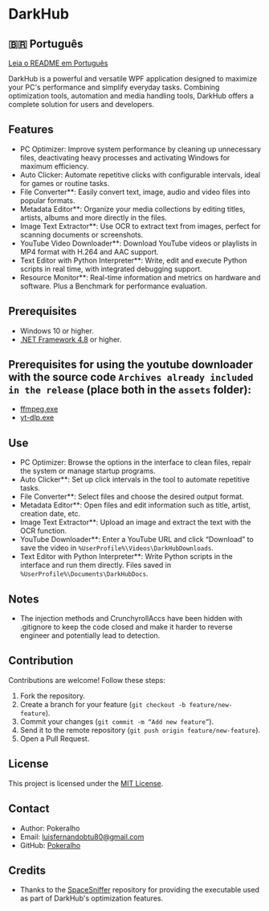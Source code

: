 # DarkHub

## 🇧🇷 Português  
[Leia o README em Português](README.pt.md)

DarkHub is a powerful and versatile WPF application designed to maximize your PC's performance and simplify everyday tasks. Combining optimization tools,
automation and media handling tools, DarkHub offers a complete solution for users and developers.

## Features
- PC Optimizer: Improve system performance by cleaning up unnecessary files, deactivating heavy processes and activating Windows for maximum efficiency.
- Auto Clicker: Automate repetitive clicks with configurable intervals, ideal for games or routine tasks.
- File Converter**: Easily convert text, image, audio and video files into popular formats.
- Metadata Editor**: Organize your media collections by editing titles, artists, albums and more directly in the files.
- Image Text Extractor**: Use OCR to extract text from images, perfect for scanning documents or screenshots.
- YouTube Video Downloader**: Download YouTube videos or playlists in MP4 format with H.264 and AAC support.
- Text Editor with Python Interpreter**: Write, edit and execute Python scripts in real time, with integrated debugging support.
- Resource Monitor**: Real-time information and metrics on hardware and software. Plus a Benchmark for performance evaluation.

## Prerequisites
- Windows 10 or higher.
- [.NET Framework 4.8](https://dotnet.microsoft.com/download/dotnet-framework) or higher.

## Prerequisites for using the youtube downloader with the source code `Archives already included in the release` (place both in the `assets` folder):
- [ffmpeg.exe](https://www.gyan.dev/ffmpeg/builds/#release-builds)
- [yt-dlp.exe](https://github.com/yt-dlp/yt-dlp/releases/)

## Use
- PC Optimizer: Browse the options in the interface to clean files, repair the system or manage startup programs.
- Auto Clicker**: Set up click intervals in the tool to automate repetitive tasks.
- File Converter**: Select files and choose the desired output format.
- Metadata Editor**: Open files and edit information such as title, artist, creation date, etc.
- Image Text Extractor**: Upload an image and extract the text with the OCR function.
- YouTube Downloader**: Enter a YouTube URL and click “Download” to save the video in `%UserProfile%\Videos\DarkHubDownloads`.
- Text Editor with Python Interpreter**: Write Python scripts in the interface and run them directly. Files saved in `%UserProfile%\Documents\DarkHubDocs`.

## Notes
- The injection methods and CrunchyrollAccs have been hidden with .gitignore to keep the code closed and make it harder to reverse engineer and potentially lead to detection.

## Contribution
Contributions are welcome! Follow these steps:
1. Fork the repository.
2. Create a branch for your feature (`git checkout -b feature/new-feature`).
3. Commit your changes (`git commit -m “Add new feature”`).
4. Send it to the remote repository (`git push origin feature/new-feature`).
5. Open a Pull Request.

## License
This project is licensed under the [MIT License](LICENSE).


## Contact
- Author: Pokeralho
- Email: luisfernandobtu80@gmail.com
- GitHub: [Pokeralho](https://github.com/Pokeralho)


## Credits
- Thanks to the [SpaceSniffer](https://github.com/redtrillix/SpaceSniffer) repository for providing the executable used as part of DarkHub's optimization features.
